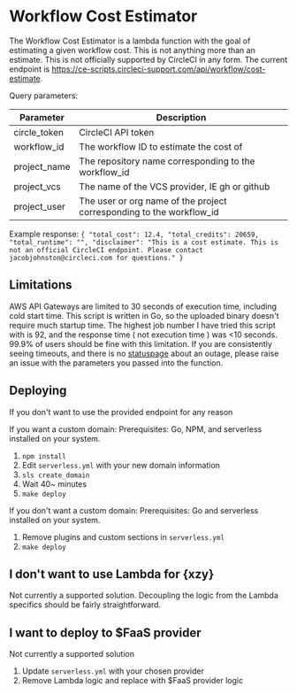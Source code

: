 
# Workflow Cost Estimator

The Workflow Cost Estimator is a lambda function with the goal of estimating a given workflow cost. This is not anything more than an estimate. This is not officially supported by CircleCI in any form. The current endpoint is https://ce-scripts.circleci-support.com/api/workflow/cost-estimate.


Query parameters:

| Parameter | Description |
|--|--|
| circle_token | CircleCI API token |
| workflow_id | The workflow ID to estimate the cost of |
| project_name | The repository name corresponding to the workflow_id |
| project_vcs | The name of the VCS provider, IE gh or github |
| project_user | The user or org name of the project corresponding to the workflow_id |

Example response:
`{
    "total_cost": 12.4,
    "total_credits": 20659,
    "total_runtime": "",
    "disclaimer": "This is a cost estimate. This is not an official CircleCI endpoint. Please contact jacobjohnston@circleci.com for questions."
}`


## Limitations
AWS API Gateways are limited to 30 seconds of execution time, including cold start time. This script is written in Go, so the uploaded binary doesn't require much startup time. The highest job number I have tried this script with is 92, and the response time ( not execution time ) was <10 seconds. 99.9% of users should be fine with this limitation. If you are consistently seeing timeouts, and there is no [statuspage](https://status.circleci.com/) about an outage, please raise an issue with the parameters you passed into the function.

## Deploying

If you don't want to use the provided endpoint for any reason

If you want a custom domain:
Prerequisites: Go, NPM, and serverless installed on your system.

 1. `npm install`
 2. Edit `serverless.yml` with your new domain information
 3. `sls create_domain`
 4. Wait 40~ minutes
 5. `make deploy`

If you don't want a custom domain:
Prerequisites: Go and serverless installed on your system.

 1. Remove plugins and custom sections in `serverless.yml`
 2. `make deploy`

## I don't want to use Lambda for {xzy}
Not currently a supported solution. Decoupling the logic from the Lambda specifics should be fairly straightforward. 

## I want to deploy to $FaaS provider
Not currently a supported solution
 1. Update `serverless.yml` with your chosen provider
 2. Remove Lambda logic and replace with $FaaS provider logic
